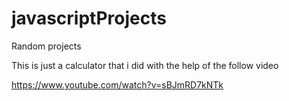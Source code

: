 # javascriptProjects
Random projects 

This is just a calculator that i did with the help of the follow video

https://www.youtube.com/watch?v=sBJmRD7kNTk
